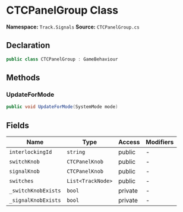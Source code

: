 # CTCPanelGroup Class

**Namespace:** `Track.Signals`
**Source:** `CTCPanelGroup.cs`

## Declaration

```csharp
public class CTCPanelGroup : GameBehaviour
```

## Methods

### UpdateForMode

```csharp
public void UpdateForMode(SystemMode mode)
```

## Fields

| Name | Type | Access | Modifiers |
|------|------|--------|-----------|
| `interlockingId` | `string` | public | - |
| `switchKnob` | `CTCPanelKnob` | public | - |
| `signalKnob` | `CTCPanelKnob` | public | - |
| `switches` | `List<TrackNode>` | public | - |
| `_switchKnobExists` | `bool` | private | - |
| `_signalKnobExists` | `bool` | private | - |

